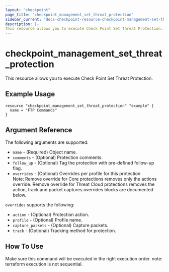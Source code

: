 ```yaml
---
layout: "checkpoint"
page_title: "checkpoint_management_set_threat_protection"
sidebar_current: "docs-checkpoint-resource-checkpoint-management-set-threat-protection"
description: |-
This resource allows you to execute Check Point Set Threat Protection.
---
```


# checkpoint_management_set_threat_protection

This resource allows you to execute Check Point Set Threat Protection.

## Example Usage


```hcl
resource "checkpoint_management_set_threat_protection" "example" {
  name = "FTP Commands"
}
```

## Argument Reference

The following arguments are supported:

* `name` - (Required) Object name. 
* `comments` - (Optional) Protection comments. 
* `follow_up` - (Optional) Tag the protection with pre-defined follow-up flag. 
* `overrides` - (Optional) Overrides per profile for this protection<br> Note: Remove override for Core protections removes only the actions override. Remove override for Threat Cloud protections removes the action, track and packet captures.overrides blocks are documented below.


`overrides` supports the following:

* `action` - (Optional) Protection action. 
* `profile` - (Optional) Profile name. 
* `capture_packets` - (Optional) Capture packets. 
* `track` - (Optional) Tracking method for protection. 


## How To Use
Make sure this command will be executed in the right execution order. 
note: terraform execution is not sequential.  

